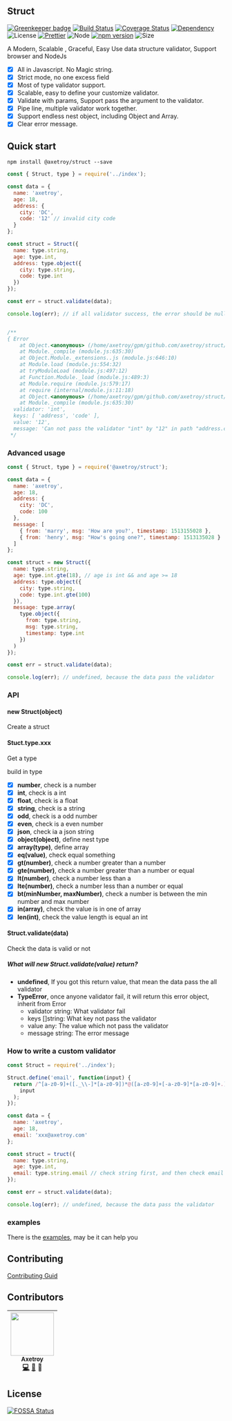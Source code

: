## Struct

[![Greenkeeper badge](https://badges.greenkeeper.io/axetroy/struct.svg)](https://greenkeeper.io/)
[![Build Status](https://travis-ci.org/axetroy/struct.svg?branch=master)](https://travis-ci.org/axetroy/struct)
[![Coverage Status](https://coveralls.io/repos/github/axetroy/struct/badge.svg?branch=master)](https://coveralls.io/github/axetroy/struct?branch=master)
[![Dependency](https://david-dm.org/axetroy/struct.svg)](https://david-dm.org/axetroy/struct)
![License](https://img.shields.io/badge/license-Apache-green.svg)
[![Prettier](https://img.shields.io/badge/Code%20Style-Prettier-green.svg)](https://github.com/prettier/prettier)
![Node](https://img.shields.io/badge/node-%3E=6.0-blue.svg?style=flat-square)
[![npm version](https://badge.fury.io/js/%40axetroy%2Fstruct.svg)](https://badge.fury.io/js/%40axetroy%2Fstruct)
![Size](https://github-size-badge.herokuapp.com/axetroy/struct.svg)

A Modern, Scalable , Graceful, Easy Use data structure validator, Support browser and NodeJs

* [x] All in Javascript. No Magic string.
* [x] Strict mode, no one excess field
* [x] Most of type validator support.
* [x] Scalable, easy to define your customize validator.
* [x] Validate with params, Support pass the argument to the validator.
* [x] Pipe line, multiple validator work together.
* [x] Support endless nest object, including Object and Array.
* [x] Clear error message.

## Quick start

```npm
npm install @axetroy/struct --save
```

```javascript
const { Struct, type } = require('../index');

const data = {
  name: 'axetroy',
  age: 18,
  address: {
    city: 'DC',
    code: '12' // invalid city code
  }
};

const struct = Struct({
  name: type.string,
  age: type.int,
  address: type.object({
    city: type.string,
    code: type.int
  })
});

const err = struct.validate(data);

console.log(err); // if all validator success, the error should be null


/**
{ Error
    at Object.<anonymous> (/home/axetroy/gpm/github.com/axetroy/struct/src/error.js:18:23)
    at Module._compile (module.js:635:30)
    at Object.Module._extensions..js (module.js:646:10)
    at Module.load (module.js:554:32)
    at tryModuleLoad (module.js:497:12)
    at Function.Module._load (module.js:489:3)
    at Module.require (module.js:579:17)
    at require (internal/module.js:11:18)
    at Object.<anonymous> (/home/axetroy/gpm/github.com/axetroy/struct/src/type.js:2:19)
    at Module._compile (module.js:635:30)
  validator: 'int',
  keys: [ 'address', 'code' ],
  value: '12',
  message: 'Can not pass the validator "int" by "12" in path "address.code"' }
 */
```

### Advanced usage

```javascript
const { Struct, type } = require('@axetroy/struct');

const data = {
  name: 'axetroy',
  age: 18,
  address: {
    city: 'DC',
    code: 100
  },
  message: [
    { from: 'marry', msg: 'How are you?', timestamp: 1513155028 },
    { from: 'henry', msg: "How's going one?", timestamp: 1513135028 }
  ]
};

const struct = new Struct({
  name: type.string,
  age: type.int.gte(18), // age is int && and age >= 18
  address: type.object({
    city: type.string,
    code: type.int.gte(100)
  }),
  message: type.array(
    type.object({
      from: type.string,
      msg: type.string,
      timestamp: type.int
    })
  )
});

const err = struct.validate(data);

console.log(err); // undefined, because the data pass the validator
```

### API

#### new Struct(object)

Create a struct

#### Stuct.type.xxx

Get a type

build in type

* [x] **number**, check is a number
* [x] **int**, check is a int
* [x] **float**, check is a float
* [x] **string**, check is a string
* [x] **odd**, check is a odd number
* [x] **even**, check is a even number
* [x] **json**, check ia a json string
* [x] **object(object)**, define nest type
* [x] **array(type)**, define array
* [x] **eq(value)**, check equal something
* [x] **gt(number)**, check a number greater than a number
* [x] **gte(number)**, check a number greater than a number or equal
* [x] **lt(number)**, check a number less than a
* [x] **lte(number)**, check a number less than a number or equal
* [x] **bt(minNumber, maxNumber)**, check a number is between the min number and max number
* [x] **in(array)**, check the value is in one of array
* [x] **len(int)**, check the value length is equal an int

#### Struct.validate(data)

Check the data is valid or not

##### What will **new Struct.validate(value)** return?

* **undefined**, If you got this return value, that mean the data pass the all validator
* **TypeError**, once anyone validator fail, it will return this error object, inherit from Error
  * validator string: What validator fail
  * keys []string: What key not pass the validator
  * value any: The value which not pass the validator
  * message string: The error message

### How to write a custom validator

```javascript
const Struct = require('../index');

Struct.define('email', function(input) {
  return /^[a-z0-9]+([._\\-]*[a-z0-9])*@([a-z0-9]+[-a-z0-9]*[a-z0-9]+.){1,63}[a-z0-9]+$/.test(
    input
  );
});

const data = {
  name: 'axetroy',
  age: 18,
  email: 'xxx@axetroy.com'
};

const struct = truct({
  name: type.string,
  age: type.int,
  email: type.string.email // check string first, and then check email
});

const err = struct.validate(data);

console.log(err); // undefined, because the data pass the validator
```

### examples

There is the [examples](https://github.com/axetroy/struct/tree/master/examples), may be it can help you

## Contributing

[Contributing Guid](https://github.com/axetroy/struct/blob/master/CONTRIBUTING.md)

## Contributors

<!-- ALL-CONTRIBUTORS-LIST:START - Do not remove or modify this section -->

| [<img src="https://avatars1.githubusercontent.com/u/9758711?v=3" width="100px;"/><br /><sub>Axetroy</sub>](http://axetroy.github.io)<br />[💻](https://github.com/axetroy/Github/commits?author=axetroy) [🐛](https://github.com/axetroy/struct/issues?q=author%3Aaxetroy) 🎨 |
| :---------------------------------------------------------------------------------------------------------------------------------------------------------------------------------------------------------------------------------------------------------------------------: |


<!-- ALL-CONTRIBUTORS-LIST:END -->

## License

[![FOSSA Status](https://app.fossa.io/api/projects/git%2Bgithub.com%2Faxetroy%2Fstruct.svg?type=large)](https://app.fossa.io/projects/git%2Bgithub.com%2Faxetroy%2Fstruct?ref=badge_large)
